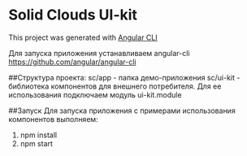 # Solid Clouds UI-kit
This project was generated with [Angular CLI](https://github.com/angular/angular-cli)

Для запуска приложения устанавливаем angular-cli
https://github.com/angular/angular-cli

##Структура проекта:
sc/app - папка демо-приложения
sc/ui-kit - библиотека компонентов для внешнего потребителя. Для ее использования подключаем модуль ui-kit.module

##Запуск
Для запуска приложения с примерами использования компонентов выполняем:
1. npm install
2. npm start
